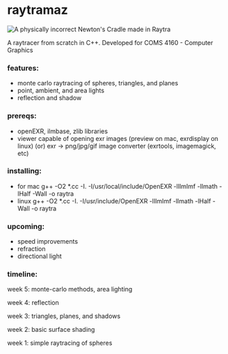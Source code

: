 raytramaz
=========

![A physically incorrect Newton's Cradle made in Raytra](http://i.imgur.com/AIe0M.gif)

A raytracer from scratch in C++. Developed for COMS 4160 - Computer Graphics

### features:
+ monte carlo raytracing of spheres, triangles, and planes
+ point, ambient, and area lights
+ reflection and shadow

### prereqs:
+ openEXR, ilmbase, zlib libraries
+ viewer capable of opening exr images (preview on mac, exrdisplay on linux) (or) exr -> png/jpg/gif image converter (exrtools, imagemagick, etc)

### installing:
+ for mac
    g++ -O2 *.cc -I. -I/usr/local/include/OpenEXR -lIlmImf -lImath -lHalf -Wall -o raytra
+ linux
    g++ -O2 *.cc -I. -I/usr/include/OpenEXR -lIlmImf -lImath -lHalf -Wall -o raytra

### upcoming:
+ speed improvements
+ refraction
+ directional light

### timeline:
week 5: monte-carlo methods, area lighting

week 4: reflection

week 3: triangles, planes, and shadows

week 2: basic surface shading

week 1: simple raytracing of spheres
